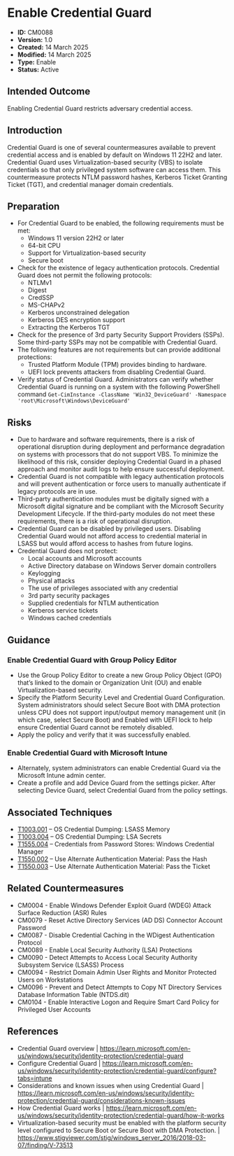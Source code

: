 # Enable Credential Guard

* **ID:** CM0088
* **Version:** 1.0
* **Created:** 14 March 2025
* **Modified:** 14 March 2025
* **Type:** Enable
* **Status:** Active

## Intended Outcome

Enabling Credential Guard restricts adversary credential access.  

## Introduction

Credential Guard is one of several countermeasures available to prevent credential access and is enabled by default on Windows 11 22H2 and later.  Credential Guard uses Virtualization-based security (VBS) to isolate credentials so that only privileged system software can access them.  This countermeasure protects NTLM password hashes, Kerberos Ticket Granting Ticket (TGT), and credential manager domain credentials.    

## Preparation

-	For Credential Guard to be enabled, the following requirements must be met:
    -    Windows 11 version 22H2 or later
    -    64-bit CPU
    -    Support for Virtualization-based security
    -    Secure boot
-	Check for the existence of legacy authentication protocols.  Credential Guard does not permit the following protocols:
    -    NTLMv1
    -    Digest
    -    CredSSP
    -    MS-CHAPv2
    -    Kerberos unconstrained delegation
    -    Kerberos DES encryption support
    -    Extracting the Kerberos TGT
-	Check for the presence of 3rd party Security Support Providers (SSPs).  Some third-party SSPs may not be compatible with Credential Guard.  
-	The following features are not requirements but can provide additional protections:
    -    Trusted Platform Module (TPM) provides binding to hardware.
    -    UEFI lock prevents attackers from disabling Credential Guard.
- Verify status of Credential Guard. Administrators can verify whether Credential Guard is running on a system with the following PowerShell command `Get-CimInstance -ClassName 'Win32_DeviceGuard' -Namespace 'root\Microsoft\Windows\DeviceGuard'`

## Risks

-	Due to hardware and software requirements, there is a risk of operational disruption during deployment and performance degradation on systems with processors that do not support VBS. To minimize the likelihood of this risk, consider deploying Credential Guard in a phased approach and monitor audit logs to help ensure successful deployment.  
-	Credential Guard is not compatible with legacy authentication protocols and will prevent authentication or force users to manually authenticate if legacy protocols are in use.   
-	Third-party authentication modules must be digitally signed with a Microsoft digital signature and be compliant with the Microsoft Security Development Lifecycle.  If the third-party modules do not meet these requirements, there is a risk of operational disruption. 
-	Credential Guard can be disabled by privileged users. Disabling Credential Guard would not afford access to credential material in LSASS but would afford access to hashes from future logins.   
-	Credential Guard does not protect:
    -    Local accounts and Microsoft accounts
    -    Active Directory database on Windows Server domain controllers
    -    Keylogging
    -    Physical attacks
    -    The use of privileges associated with any credential
    -    3rd party security packages
    -    Supplied credentials for NTLM authentication
    -    Kerberos service tickets
    -    Windows cached credentials

## Guidance

### Enable Credential Guard with Group Policy Editor

-	Use the Group Policy Editor to create a new Group Policy Object (GPO) that’s linked to the domain or Organization Unit (OU) and enable Virtualization-based security.
-	Specify the Platform Security Level and Credential Guard Configuration. System administrators should select Secure Boot with DMA protection unless CPU does not support input/output memory management unit (in which case, select Secure Boot) and Enabled with UEFI lock to help ensure Credential Guard cannot be remotely disabled.
-	Apply the policy and verify that it was successfully enabled.

### Enable Credential Guard with Microsoft Intune

- Alternately, system administrators can enable Credential Guard via the Microsoft Intune admin center. 
- Create a profile and add Device Guard from the settings picker. After selecting Device Guard, select Credential Guard from the policy settings.

## Associated Techniques

-	[T1003.001](https://attack.mitre.org/techniques/T1003/001/) – OS Credential Dumping: LSASS Memory
-	[T1003.004](https://attack.mitre.org/techniques/T1003/004/) – OS Credential Dumping: LSA Secrets
-	[T1555.004](https://attack.mitre.org/techniques/T1555/004/) – Credentials from Password Stores: Windows Credential Manager
-	[T1550.002](https://attack.mitre.org/techniques/T1550/002/) – Use Alternate Authentication Material: Pass the Hash
-	[T1550.003](https://attack.mitre.org/techniques/T1550/003/) – Use Alternate Authentication Material: Pass the Ticket

## Related Countermeasures

- CM0004 - Enable Windows Defender Exploit Guard (WDEG) Attack Surface Reduction (ASR) Rules
- CM0079 - Reset Active Directory Services (AD DS) Connector Account Password
- CM0087 - Disable Credential Caching in the WDigest Authentication Protocol
- CM0089 - Enable Local Security Authority (LSA) Protections
- CM0090 - Detect Attempts to Access Local Security Authority Subsystem Service (LSASS) Process
- CM0094 - Restrict Domain Admin User Rights and Monitor Protected Users on Workstations
- CM0096 - Prevent and Detect Attempts to Copy NT Directory Services Database Information Table (NTDS.dit)
- CM0104 - Enable Interactive Logon and Require Smart Card Policy for Privileged User Accounts

## References

- Credential Guard overview | <https://learn.microsoft.com/en-us/windows/security/identity-protection/credential-guard>
- Configure Credential Guard | <https://learn.microsoft.com/en-us/windows/security/identity-protection/credential-guard/configure?tabs=intune>
- Considerations and known issues when using Credential Guard | <https://learn.microsoft.com/en-us/windows/security/identity-protection/credential-guard/considerations-known-issues>
- How Credential Guard works | <https://learn.microsoft.com/en-us/windows/security/identity-protection/credential-guard/how-it-works>
- Virtualization-based security must be enabled with the platform security level configured to Secure Boot or Secure Boot with DMA Protection. | <https://www.stigviewer.com/stig/windows_server_2016/2018-03-07/finding/V-73513>
